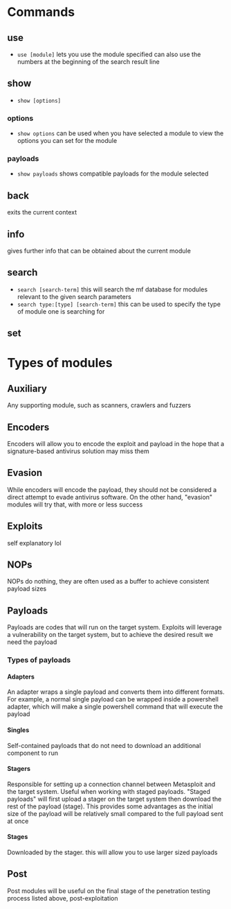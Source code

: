# Commands
## use
- `use [module]`
lets you use the module specified
can also use the numbers at the beginning of the search result line
## show
- `show [options]`
### options
- `show options`
can be used when you have selected a module to view the options you can set for the module
### payloads
- `show payloads`
shows compatible payloads for the module selected
## back
exits the current context
## info
gives further info that can be obtained about the current module
## search
- `search [search-term]`
this will search the mf database for modules relevant to the given search parameters
- `search type:[type] [search-term]`
this can be used to specify the type of module one is searching for
## set 
# Types of modules
## Auxiliary
Any supporting module, such as scanners, crawlers and fuzzers
## Encoders
Encoders will allow you to encode the exploit and payload in the hope that a signature-based antivirus solution may miss them
## Evasion
While encoders will encode the payload, they should not be considered a direct attempt to evade antivirus software. On the other hand, "evasion" modules will try that, with more or less success
## Exploits
self explanatory lol
## NOPs
NOPs do nothing, they are often used as a buffer to achieve consistent payload sizes
## Payloads
Payloads are codes that will run on the target system. Exploits will leverage a vulnerability on the target system, but to achieve the desired result we need the payload
### Types of payloads
#### Adapters
An adapter wraps a single payload and converts them into different formats. For example, a normal single payload can be wrapped inside a powershell adapter, which will make a single powershell command that will execute the payload
#### Singles
Self-contained payloads that do not need to download an additional component to run
#### Stagers
Responsible for setting up a connection channel between Metasploit and the target system. Useful when working with staged payloads. "Staged payloads" will first upload a stager on the target system then download the rest of the payload (stage). This provides some advantages as the initial size of the payload will be relatively small compared to the full payload sent at once
#### Stages
Downloaded by the stager. this will allow you to use larger sized payloads
## Post
Post modules will be useful on the final stage of the penetration testing process listed above, post-exploitation